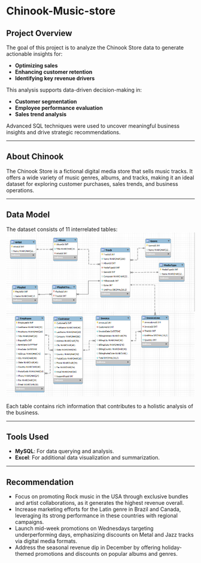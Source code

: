 # Chinook-Music-store

## Project Overview
The goal of this project is to analyze the Chinook Store data to generate actionable insights for:
- **Optimizing sales**
- **Enhancing customer retention**
- **Identifying key revenue drivers**

This analysis supports data-driven decision-making in:
- **Customer segmentation**
- **Employee performance evaluation**
- **Sales trend analysis**

Advanced SQL techniques were used to uncover meaningful business insights and drive strategic recommendations.

---

## About Chinook
The Chinook Store is a fictional digital media store that sells music tracks. It offers a wide variety of music genres, albums, and tracks, making it an ideal dataset for exploring customer purchases, sales trends, and business operations.

---

## Data Model
The dataset consists of 11 interrelated tables:
![Model](https://github.com/nitesh292/Chinook-Music-store/blob/main/chinohook%20modeg.png?raw=true)

  

Each table contains rich information that contributes to a holistic analysis of the business.

---

## Tools Used
- **MySQL**: For data querying and analysis.
- **Excel**: For additional data visualization and summarization.

---
## Recommendation
- Focus on promoting Rock music in the USA through exclusive bundles and artist collaborations, as it generates the highest revenue overall.
- Increase marketing efforts for the Latin genre in Brazil and Canada, leveraging its strong performance in these countries with regional campaigns.
- Launch mid-week promotions on Wednesdays targeting underperforming days, emphasizing discounts on Metal and Jazz tracks via digital media formats.
- Address the seasonal revenue dip in December by offering holiday-themed promotions and discounts on popular albums and genres.


